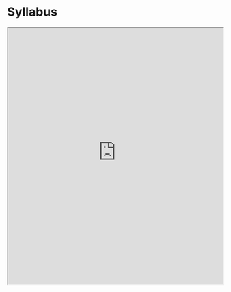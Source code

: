 # Syllabus

<iframe src="https://younesstrittmatter.github.io/NEU-PSY-MOL-502/_static/pdf/syllabus-draft" width="100%" height="600px"></iframe>